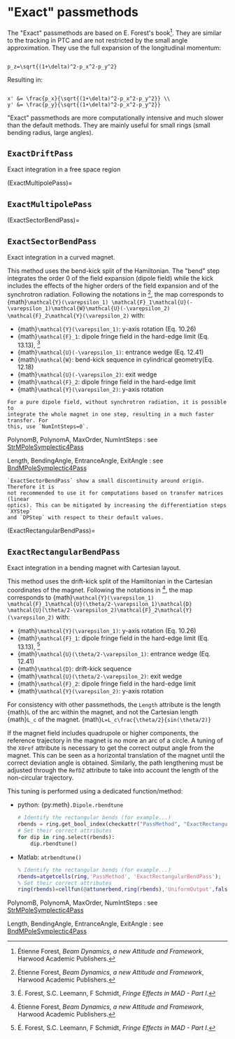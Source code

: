 # "Exact" passmethods

The "Exact" passmethods are based on E. Forest's book[^Forest]. They are similar to the
tracking in PTC and are not restricted by the small angle approximation.
They use the full expansion of the longitudinal momentum:
```{math}

p_z=\sqrt{(1+\delta)^2-p_x^2-p_y^2}
```
Resulting in:
```{math}

x' &= \frac{p_x}{\sqrt{(1+\delta)^2-p_x^2-p_y^2}} \\
y' &= \frac{p_y}{\sqrt{(1+\delta)^2-p_x^2-p_y^2}}
```
"Exact" passmethods are more computationally intensive and much slower than
the default methods. They are mainly useful for small rings (small bending
radius, large angles).

## `ExactDriftPass`
Exact integration in a free space region

(ExactMultipolePass)=
## `ExactMultipolePass`

(ExactSectorBendPass)=
## `ExactSectorBendPass`
Exact integration in a curved magnet.

This method uses the bend-kick split of the Hamiltonian. The "bend" step integrates
the order 0 of the field expansion (dipole field) while the kick includes the effects
of the higher orders of the field expansion and of the synchrotron radiation.
Following the notations in [^Forest],
the map corresponds to {math}`\mathcal{Y}(\varepsilon_1)
\mathcal{F}_1\mathcal{U}(-\varepsilon_1)\mathcal{W}\mathcal{U}(-\varepsilon_2)
\mathcal{F}_2\mathcal{Y}(\varepsilon_2)` with:
- {math}`\mathcal{Y}(\varepsilon_1)`: y-axis rotation (Eq. 10.26)
- {math}`\mathcal{F}_1`: dipole fringe field in the hard-edge limit (Eq. 13.13), [^F2]
- {math}`\mathcal{U}(-\varepsilon_1)`: entrance wedge (Eq. 12.41)
- {math}`\mathcal{W}`: bend-kick sequence in cylindrical geometry(Eq. 12.18)
- {math}`\mathcal{U}(-\varepsilon_2)`: exit wedge
- {math}`\mathcal{F}_2`: dipole fringe field in the hard-edge limit
- {math}`\mathcal{Y}(\varepsilon_2)`: y-axis rotation

```{Tip}
For a pure dipole field, without synchrotron radiation, it is possible to
integrate the whole magnet in one step, resulting in a much faster transfer. For
this, use `NumIntSteps=0`.
```

PolynomB, PolynomA, MaxOrder, NumIntSteps
: see [StrMPoleSymplectic4Pass](#StrMPoleSymplectic4Pass)

Length, BendingAngle, EntranceAngle, ExitAngle
: see [BndMPoleSymplectic4Pass](#BndMPoleSymplectic4Pass)

```{Caution}
`ExactSectorBendPass` show a small discontinuity around origin. Therefore it is
not recommended to use it for computations based on transfer matrices (linear
optics). This can be mitigated by increasing the differentiation steps `XYStep`
and `DPStep` with respect to their default values.
```

(ExactRectangularBendPass)=
## `ExactRectangularBendPass`
Exact integration in a bending magnet with Cartesian layout.

This method uses the drift-kick split of the Hamiltonian in the Cartesian
coordinates of the magnet.
Following the notations in [^Forest],
the map corresponds to {math}`\mathcal{Y}(\varepsilon_1)
\mathcal{F}_1\mathcal{U}(\theta/2-\varepsilon_1)\mathcal{D}
\mathcal{U}(\theta/2-\varepsilon_2)\mathcal{F}_2\mathcal{Y}(\varepsilon_2)` with:
- {math}`\mathcal{Y}(\varepsilon_1)`: y-axis rotation (Eq. 10.26)
- {math}`\mathcal{F}_1`: dipole fringe field in the hard-edge limit (Eq. 13.13), [^F2]
- {math}`\mathcal{U}(\theta/2-\varepsilon_1)`: entrance wedge (Eq. 12.41)
- {math}`\mathcal{D}`: drift-kick sequence
- {math}`\mathcal{U}(\theta/2-\varepsilon_2)`: exit wedge
- {math}`\mathcal{F}_2`: dipole fringe field in the hard-edge limit
- {math}`\mathcal{Y}(\varepsilon_2)`: y-axis rotation

For consistency with other passmethods, the `Length` attribute is the length {math}`L`
of the arc within the magnet, and not the Cartesian length {math}`L_c` of the
magnet. {math}`L=L_c\frac{\theta/2}{sin(\theta/2)}`

If the magnet field includes quadrupole or higher components, the reference trajectory 
in the magnet is no more an arc of a circle. A tuning of the `X0ref` attribute is
necessary to get the correct output angle from the magnet. This can be seen as a
horizontal translation of the magnet until the correct deviation angle is obtained.
Similarly, the path lengthening must be adjusted through the `RefDZ` attribute to
take into account the length of the non-circular trajectory.

This tuning is performed using a dedicated function/method:

- python: {py:meth}`.Dipole.rbendtune`
  ```python
  # Identify the rectangular bends (for example...)
  rbends = ring.get_bool_index(checkattr("PassMethod", "ExactRectangularBendPass")
  # Set their correct attributes
  for dip in ring.select(rbends):
      dip.rbendtune()
  ```
- Matlab: `atrbendtune()`
  ```Matlab
  % Identify the rectangular bends (for example...)
  rbends=atgetcells(ring,'PassMethod', 'ExactRectangularBendPass');
  % Set their correct attributes
  ring(rbends)=cellfun(@attunerbend,ring(rbends),'UniformOutput',false);
  ```

PolynomB, PolynomA, MaxOrder, NumIntSteps
: see [StrMPoleSymplectic4Pass](#StrMPoleSymplectic4Pass)

Length, BendingAngle, EntranceAngle, ExitAngle
: see [BndMPoleSymplectic4Pass](#BndMPoleSymplectic4Pass)

[^Forest]: Étienne Forest, _Beam Dynamics, a new Attitude and Framework_, 
Harwood Academic Publishers.

[^F2]: É. Forest, S.C. Leemann, F Schmidt, _Fringe Effects in MAD - Part I_.